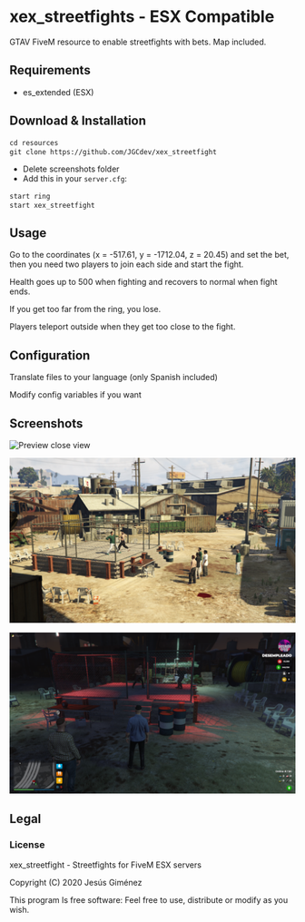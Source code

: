 # xex_streetfights - ESX Compatible

GTAV FiveM resource to enable streetfights with bets. Map included. 

## Requirements

* es_extended (ESX)

## Download & Installation

```
cd resources
git clone https://github.com/JGCdev/xex_streetfight 
```
- Delete screenshots folder
- Add this in your `server.cfg`:

```
start ring 
start xex_streetfight
```

## Usage
Go to the coordinates (x = -517.61, y = -1712.04, z = 20.45) and set the bet, then you need two players to join each side and start the fight.

Health goes up to 500 when fighting and recovers to normal when fight ends.

If you get too far from the ring, you lose.

Players teleport outside when they get too close to the fight.

## Configuration

Translate files to your language (only Spanish included)

Modify config variables if you want


## Screenshots

![Preview close view](https://github.com/JGCdev/xex_streetfight/blob/master/screenshots/ring2.png)

![Preview panoramic](https://github.com/JGCdev/xex_streetfight/blob/master/screenshots/ring.png)

![Preview night view](https://github.com/JGCdev/xex_streetfight/blob/master/screenshots/ring-night.png)


## Legal

### License

xex_streetfight - Streetfights for FiveM ESX servers

Copyright (C) 2020 Jesús Giménez

This program Is free software: Feel free to use, distribute or modify as you wish.
